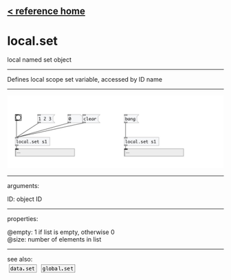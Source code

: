 [< reference home](index.html)
---

# local.set


local named set object

---

Defines local scope set variable, accessed by ID name
<br>


---


![example](examples/local.set-example.jpg)

---
arguments:

ID: object ID<br>

---
properties:

@empty: 1 if list is
            empty, otherwise 0<br>
@size: number of
            elements in list<br>

---
see also:<br>
[![data.set](img/object_data.set.png)](data.set.html)
[![global.set](img/object_global.set.png)](global.set.html)
